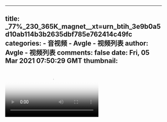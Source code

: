 
---
title: _77%_230_365K_magnet__xt=urn_btih_3e9b0a5d10ab114b3b2635dbf785e762414c49fc
categories: 
    - 音视频
    - Avgle - 视频列表
author: Avgle - 视频列表
comments: false
date: Fri, 05 Mar 2021 07:50:29 GMT
thumbnail: 
---

<div>   
<video controls loop poster="https://static-clst.avgle.com/videos/tmb15/496730/1.jpg" src="https://static-clst.avgle.com/videos/tmb15/496730/preview.mp4"></video>  
</div>
            